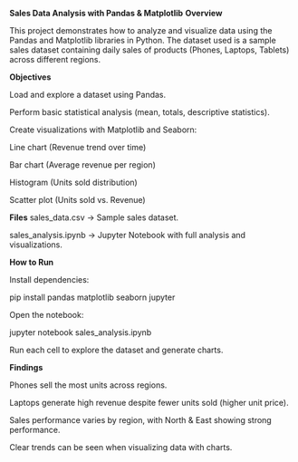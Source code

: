 **Sales Data Analysis with Pandas & Matplotlib**
**Overview**

This project demonstrates how to analyze and visualize data using the Pandas and Matplotlib libraries in Python.
The dataset used is a sample sales dataset containing daily sales of products (Phones, Laptops, Tablets) across different regions.

**Objectives**

Load and explore a dataset using Pandas.

Perform basic statistical analysis (mean, totals, descriptive statistics).

Create visualizations with Matplotlib and Seaborn:

Line chart (Revenue trend over time)

Bar chart (Average revenue per region)

Histogram (Units sold distribution)

Scatter plot (Units sold vs. Revenue)

**Files**
sales_data.csv → Sample sales dataset.

sales_analysis.ipynb → Jupyter Notebook with full analysis and visualizations.

**How to Run**

Install dependencies:

pip install pandas matplotlib seaborn jupyter


Open the notebook:

jupyter notebook sales_analysis.ipynb


Run each cell to explore the dataset and generate charts.

**Findings**

Phones sell the most units across regions.

Laptops generate high revenue despite fewer units sold (higher unit price).

Sales performance varies by region, with North & East showing strong performance.

Clear trends can be seen when visualizing data with charts.
